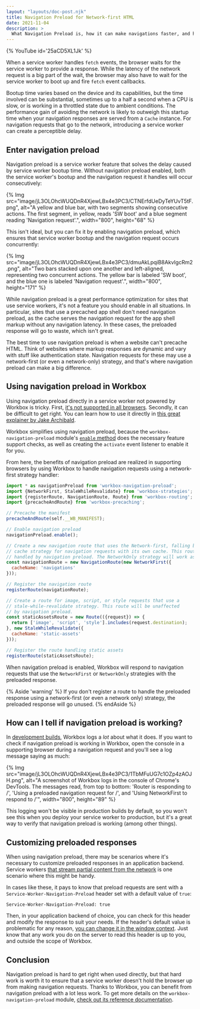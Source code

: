 ```yaml
---
layout: "layouts/doc-post.njk"
title: Navigation Preload for Network-first HTML
date: 2021-11-04
description: >
  What Navigation Preload is, how it can make navigations faster, and how to use it in Workbox.
---
```


{% YouTube id='25aCD5XL1Jk' %}

When a service worker handles `fetch` events, the browser waits for the service worker to provide a response. While the latency of the network request is a big part of the wait, the browser may also have to wait for the service worker to boot up and fire `fetch` event callbacks.

Bootup time varies based on the device and its capabilities, but the time involved can be substantial, sometimes up to a half a second when a CPU is slow, or is working in a throttled state due to ambient conditions. The performance gain of avoiding the network is likely to outweigh this startup time when your navigation responses are served from a `Cache` instance. For navigation requests that go to the network, introducing a service worker can create a perceptible delay.

## Enter navigation preload

Navigation preload is a service worker feature that solves the delay caused by service worker bootup time. Without navigation preload enabled, both the service worker's bootup and the navigation request it handles will occur consecutively:

{% Img src="image/jL3OLOhcWUQDnR4XjewLBx4e3PC3/CTNErfdUeDyTeYUvT5tF.png", alt="A yellow and blue bar, with two segments showing consecutive actions. The first segment, in yellow, reads 'SW boot' and a blue segment reading 'Navigation request'.", width="800", height="68" %}

This isn't ideal, but you can fix it by enabling navigation preload, which ensures that service worker bootup and the navigation request occurs concurrently:

{% Img src="image/jL3OLOhcWUQDnR4XjewLBx4e3PC3/dmuAkLpqiB8AkvIgcRm2.png", alt="Two bars stacked upon one another and left-aligned, representing two concurrent actions. The yellow bar is labeled 'SW boot', and the blue one is labeled 'Navigation request'.", width="800", height="171" %}

While navigation preload is a great performance optimization for sites that use service workers, it's not a feature you should enable in all situations. In particular, sites that use a precached app shell don't need navigation preload, as the cache serves the navigation request for the app shell markup without any navigation latency. In these cases, the preloaded response will go to waste, which isn't great.

The best time to use navigation preload is when a website can't precache HTML. Think of websites where markup responses are dynamic and vary with stuff like authentication state. Navigation requests for these may use a network-first (or even a network-only) strategy, and that's where navigation preload can make a big difference.

## Using navigation preload in Workbox

Using navigation preload directly in a service worker not powered by Workbox is tricky. First, [it's not supported in all browsers](https://caniuse.com/mdn-api_navigationpreloadmanager). Secondly, it can be difficult to get right. You can learn how to use it directly in [this great explainer by Jake Archibald](https://web.dev/navigation-preload/).

Workbox simplifies using navigation preload, because the `workbox-navigation-preload` module's [`enable` method](/docs/workbox/reference/workbox-navigation-preload/#method-enable) does the necessary feature support checks, as well as creating the `activate` event listener to enable it for you.

From here, the benefits of navigation preload are realized in supporting browsers by using Workbox to handle navigation requests using a network-first strategy handler:

```js
import * as navigationPreload from 'workbox-navigation-preload';
import {NetworkFirst, StaleWhileRevalidate} from 'workbox-strategies';
import {registerRoute, NavigationRoute, Route} from 'workbox-routing';
import {precacheAndRoute} from 'workbox-precaching';

// Precache the manifest
precacheAndRoute(self.__WB_MANIFEST);

// Enable navigation preload
navigationPreload.enable();

// Create a new navigation route that uses the Network-first, falling back to
// cache strategy for navigation requests with its own cache. This route will be
// handled by navigation preload. The NetworkOnly strategy will work as well.
const navigationRoute = new NavigationRoute(new NetworkFirst({
  cacheName: 'navigations'
}));

// Register the navigation route
registerRoute(navigationRoute);

// Create a route for image, script, or style requests that use a
// stale-while-revalidate strategy. This route will be unaffected
// by navigation preload.
const staticAssetsRoute = new Route(({request}) => {
  return ['image', 'script', 'style'].includes(request.destination);
}, new StaleWhileRevalidate({
  cacheName: 'static-assets'
}));

// Register the route handling static assets
registerRoute(staticAssetsRoute);
```

When navigation preload is enabled, Workbox will respond to navigation requests that use the `NetworkFirst` or `NetworkOnly` strategies with the preloaded response.

{% Aside 'warning' %}
If you don't register a route to handle the preloaded response using a network-first (or even a network only) strategy, the preloaded response will go unused.
{% endAside %}

## How can I tell if navigation preload is working?

In [development builds](/docs/workbox/troubleshooting-and-logging/), Workbox logs a _lot_ about what it does. If you want to check if navigation preload is working in Workbox, open the console in a supporting browser during a navigation request and you'll see a log message saying as much:

{% Img src="image/jL3OLOhcWUQDnR4XjewLBx4e3PC3/1TbMFuUG7c1OZp4zAOJH.png", alt="A screenshot of Workbox logs in the console of Chrome's DevTools. The messages read, from top to bottom: 'Router is responding to /', 'Using a preloaded navigation request for /', and 'Using NetworkFirst to respond to /'", width="800", height="89" %}

This logging won't be visible in production builds by default, so you won't see this when you deploy your service worker to production, but it's a great way to verify that navigation preload is working (among other things).

## Customizing preloaded responses

When using navigation preload, there may be scenarios where it's necessary to customize preloaded responses in an application backend. Service workers [that stream partial content from the network](https://alistapart.com/article/now-thats-what-i-call-service-worker/#section6) is one scenario where this might be handy.

In cases like these, it pays to know that preload requests are sent with a `Service-Worker-Navigation-Preload` header set with a default value of `true`:

```http
Service-Worker-Navigation-Preload: true
```

Then, in your application backend of choice, you can check for this header and modify the response to suit your needs. If the header's default value is problematic for any reason, [you can change it in the window context](https://web.dev/navigation-preload/#changing-the-header). Just know that any work you do on the server to read this header is up to you, and outside the scope of Workbox.

## Conclusion

Navigation preload is hard to get right when used directly, but that hard work is worth it to ensure that a service worker doesn't hold the browser up from making navigation requests. Thanks to Workbox, you can benefit from navigation preload with a lot less work. To get more details on the `workbox-navigation-preload` module, [check out its reference documentation](/docs/workbox/reference/workbox-navigation-preload/).
